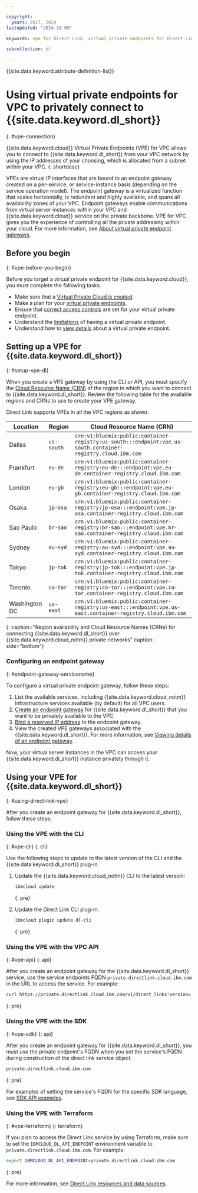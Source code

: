 ```yaml
---

copyright:
  years: 2017, 2024
lastupdated: "2024-10-09"

keywords: vpe for Direct Link, virtual private endpoints for Direct Link, using vpe for vpc with Direct Link, isolation for Direct Link, private network for Direct Link, network isolation in Direct Link, non-public routes for Direct Link, private connection for Direct Link, private connectivity for Direct Link

subcollection: dl

---
```


{{site.data.keyword.attribute-definition-list}}

# Using virtual private endpoints for VPC to privately connect to {{site.data.keyword.dl_short}}
{: #vpe-connection}

{{site.data.keyword.cloud}} Virtual Private Endpoints (VPE) for VPC allows you to connect to {{site.data.keyword.dl_short}} from your VPC network by using the IP addresses of your choosing, which is allocated from a subnet within your VPC.
{: shortdesc}

VPEs are virtual IP interfaces that are bound to an endpoint gateway created on a per-service, or service-instance basis (depending on the service operation model). The endpoint gateway is a virtualized function that scales horizontally, is redundant and highly available, and spans all availability zones of your VPC. Endpoint gateways enable communications from virtual server instances within your VPC and {{site.data.keyword.cloud}} service on the private backbone. VPE for VPC gives you the experience of controlling all the private addressing within your cloud. For more information, see [About virtual private endpoint gateways](/docs/vpc?topic=vpc-about-vpe).

## Before you begin
{: #vpe-before-you-begin}

Before you target a virtual private endpoint for {{site.data.keyword.cloud}}, you must complete the following tasks.

* Make sure that a [Virtual Private Cloud is created](/docs/vpc?topic=vpc-getting-started).
* Make a plan for your [virtual private endpoints](/docs/vpc?topic=vpc-planning-considerations).
* Ensure that [correct access controls](/docs/vpc?topic=vpc-configure-acls-sgs-endpoint-gateways) are set for your virtual private endpoint.
* Understand the [limitations](/docs/vpc?topic=vpc-limitations-vpe) of having a virtual private endpoint.
* Understand how to [view details](/docs/vpc?topic=vpc-vpe-viewing-details-of-an-endpoint-gateway) about a virtual private endpoint.

## Setting up a VPE for {{site.data.keyword.dl_short}}
{: #setup-vpe-dl}

When you create a VPE gateway by using the CLI or API, you must specify the [Cloud Resource Name (CRN)](/docs/account?topic=account-crn) of the region in which you want to connect to {{site.data.keyword.dl_short}}. Review the following table for the available regions and CRNs to use to create your VPE gateway.


Direct Link supports VPEs in all the VPC regions as shown.

| Location | Region | Cloud Resource Name (CRN) |
|---------|-------|----------------|
| Dallas | `us-south` | `crn:v1:bluemix:public:container-registry:us-south:::endpoint:vpe.us-south.container-registry.cloud.ibm.com` |
| Frankfurt | `eu-de` | `crn:v1:bluemix:public:container-registry:eu-de:::endpoint:vpe.eu-de.container-registry.cloud.ibm.com` |
| London | `eu-gb` | `crn:v1:bluemix:public:container-registry:eu-gb:::endpoint:vpe.eu-gb.container-registry.cloud.ibm.com` |
| Osaka | `jp-osa` | `crn:v1:bluemix:public:container-registry:jp-osa:::endpoint:vpe.jp-osa.container-registry.cloud.ibm.com` |
| Sao Paulo | `br-sao` | `crn:v1:bluemix:public:container-registry:br-sao:::endpoint:vpe.br-sao.container-registry.cloud.ibm.com` |
| Sydney | `au-syd` | `crn:v1:bluemix:public:container-registry:au-syd:::endpoint:vpe.au-syd.container-registry.cloud.ibm.com` |
| Tokyo | `jp-tok` | `crn:v1:bluemix:public:container-registry:jp-tok:::endpoint:vpe.jp-tok.container-registry.cloud.ibm.com` |
| Toronto  | `ca-tor` | `crn:v1:bluemix:public:container-registry:ca-tor:::endpoint:vpe.ca-tor.container-registry.cloud.ibm.com` |
| Washington DC | `us-east` | `crn:v1:bluemix:public:container-registry:us-east:::endpoint:vpe.us-east.container-registry.cloud.ibm.com` |
{: caption="Region availability and Cloud Resource Names (CRNs) for connecting {{site.data.keyword.dl_short}} over {{site.data.keyword.cloud_notm}} private networks" caption-side="bottom"}

### Configuring an endpoint gateway
{: #endpoint-gateway-servicename}

To configure a virtual private endpoint gateway, follow these steps:

1. List the available services, including {{site.data.keyword.cloud_notm}} infrastructure services available (by default) for all VPC users.
1. [Create an endpoint gateway](/docs/vpc?topic=vpc-ordering-endpoint-gateway) for {{site.data.keyword.dl_short}} that you want to be privately available to the VPC.
1. [Bind a reserved IP address](/docs/vpc?topic=vpc-bind-unbind-reserved-ip) to the endpoint gateway.
1. View the created VPE gateways associated with the {{site.data.keyword.dl_short}}. For more information, see [Viewing details of an endpoint gateway](/docs/vpc?topic=vpc-vpe-viewing-details-of-an-endpoint-gateway).

Now, your virtual server instances in the VPC can access your {{site.data.keyword.dl_short}} instance privately through it.

## Using your VPE for {{site.data.keyword.dl_short}}
{: #using-direct-link-vpe}

After you create an endpoint gateway for {{site.data.keyword.dl_short}}, follow these steps:

### Using the VPE with the CLI
{: #vpe-cli}
{: cli}

Use the following steps to update to the latest version of the CLI and the {{site.data.keyword.dl_short}} plug-in.

1. Update the {{site.data.keyword.cloud_notm}} CLI to the latest version:

   ```sh
   ibmcloud update
   ```
   {: pre}

1. Update the Direct Link CLI plug-in:

   ```sh
   ibmcloud plugin update dl-cli
   ```
   {: pre}

### Using the VPE with the VPC API
{: #vpe-api}
{: api}

After you create an endpoint gateway for the {{site.data.keyword.dl_short}} service, use the service endpoints FQDN `private.directlink.cloud.ibm.com` in the URL to access the service. For example:

```sh
curl https://private.directlink.cloud.ibm.com/v1/direct_links?version='2020-03-31' -H "Authorization: Bearer $iam_token"
```
{: pre}

### Using the VPE with the SDK
{: #vpe-sdk}
{: api}

After you create an endpoint gateway for {{site.data.keyword.dl_short}}, you must use the private endpoint's FQDN when you set the service's FQDN during construction of the direct link service object.

```sh
private.directlink.cloud.ibm.com
```
{: pre}

For examples of setting the service's FQDN for the specific SDK language, see [SDK API examples](/apidocs/direct_link?code=go#authentication).

### Using the VPE with Terraform
{: #vpe-terraform}
{: terraform}

If you plan to access the Direct Link service by using Terraform, make sure to set the `IBMCLOUD_DL_API_ENDPOINT` environment variable to `private.directlink.cloud.ibm.com`. For example:

```sh
export IBMCLOUD_DL_API_ENDPOINT=private.directlink.cloud.ibm.com
```
{: pre}

For more information, see [Direct Link resources and data sources](/docs/ibm-cloud-provider-for-terraform?topic=ibm-cloud-provider-for-terraform-resources-datasource-list#ibm-directlink-gateway_rd).
